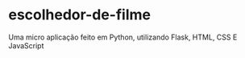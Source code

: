# escolhedor-de-filme
Uma micro aplicação feito em Python, utilizando Flask, HTML, CSS E JavaScript
